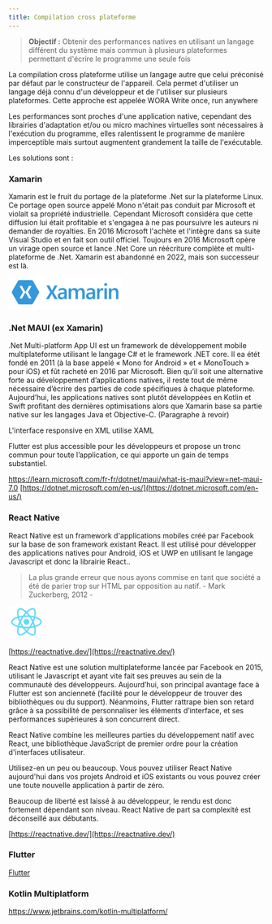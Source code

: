 ```yaml
---
title: Compilation cross plateforme
---
```


> **Objectif :** Obtenir des performances natives en utilisant un langage différent du système mais commun à plusieurs
plateformes permettant d'écrire le programme une seule fois

La compilation cross plateforme utilise un langage autre que celui préconisé par défaut par le constructeur de
l'appareil. Cela permet d'utiliser un langage déjà connu d'un développeur et de l'utiliser sur plusieurs plateformes.
Cette approche est appelée WORA Write once, run anywhere

Les performances sont proches d'une application native, cependant des librairies d'adaptation et/ou ou micro machines
virtuelles sont nécessaires à l'exécution du programme, elles ralentissent le programme de manière imperceptible mais
surtout augmentent grandement la taille de l'exécutable.

Les solutions sont :

### Xamarin

Xamarin est le fruit du portage de la plateforme .Net sur la plateforme Linux. Ce portage open source appelé Mono n'était pas conduit par Microsoft et violait sa propriété industrielle. Cependant Microsoft considéra que cette diffusion lui était profitable et s'engagea à ne pas poursuivre les auteurs ni demander de royalties. En 2016 Microsoft l'achète et l'intègre dans sa suite Visual Studio et en fait son outil officiel. Toujours en 2016 Microsoft opère un virage open source et lance .Net Core un réécriture complète et multi-plateforme de .Net. Xamarin est abandonné en 2022, mais son successeur est là.

<img src="xamarin.png" height="64">

### .Net MAUI (ex Xamarin)

.Net Multi-platform App UI est un framework de développement mobile multiplateforme utilisant le langage C# et le framework .NET core.
Il ea étét fondé en 2011 (à la base appelé « Mono for Android » et « MonoTouch » pour iOS) et fût racheté en 2016 par Microsoft. Bien qu’il soit une alternative forte au développement d’applications natives, il reste tout de même nécessaire d’écrire des parties de code spécifiques à chaque plateforme. Aujourd’hui, les applications natives sont plutôt développées en Kotlin et Swift profitant des dernières optimisations alors que Xamarin base sa partie native sur les langages Java et Objective-C. (Paragraphe à revoir)

L'interface responsive en XML utilise XAML

Flutter est plus accessible pour les développeurs et propose un tronc commun pour toute l’application, ce qui apporte un gain de temps substantiel.

https://learn.microsoft.com/fr-fr/dotnet/maui/what-is-maui?view=net-maui-7.0
[https://dotnet.microsoft.com/en-us/](https://dotnet.microsoft.com/en-us/)


### React Native

React Native est un framework d'applications mobiles créé par Facebook sur la base de son framework existant React. Il est utilisé pour développer des applications natives pour Android, iOS et UWP en utilisant le langage Javascript et donc la librairie React..

> La plus grande erreur que nous ayons commise en tant que société a été de parier trop sur HTML par opposition au natif. - Mark Zuckerberg, 2012 -

<img src="react.png" height="64">

[https://reactnative.dev/](https://reactnative.dev/)



React Native est une solution multiplateforme lancée par Facebook en 2015, utilisant le Javascript et ayant vite fait ses preuves au sein de la communauté des développeurs. Aujourd’hui, son principal avantage face à Flutter est son ancienneté (facilité pour le développeur de trouver des bibliothèques ou du support). Néanmoins, Flutter rattrape bien son retard grâce à sa possibilité de personnaliser les éléments d’interface, et ses performances supérieures à son concurrent direct.


React Native combine les meilleures parties du développement natif avec React, une bibliothèque JavaScript de premier ordre pour la création d'interfaces utilisateur.

Utilisez-en un peu ou beaucoup. Vous pouvez utiliser React Native aujourd'hui dans vos projets Android et iOS existants ou vous pouvez créer une toute nouvelle application à partir de zéro.

Beaucoup de liberté est laissé à au développeur, le rendu est donc fortement dépendant son niveau. React Native de part sa complexité est déconseillé aux débutants.

[https://reactnative.dev/](https://reactnative.dev/)

### Flutter

[Flutter](flutter)


### Kotlin Multiplatform 

https://www.jetbrains.com/kotlin-multiplatform/
